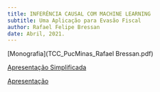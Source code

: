 ```yaml
---
title: INFERÊNCIA CAUSAL COM MACHINE LEARNING
subtitle: Uma Aplicação para Evasão Fiscal
author: Rafael Felipe Bressan
date: Abril, 2021.
---
```


[Monografia](TCC_PucMinas_Rafael Bressan.pdf)

[Apresentação Simplificada](apresentacao_simplificada.pdf)

[Apresentação](apresentacao_x.html)